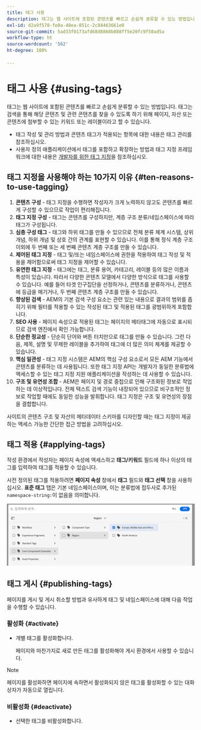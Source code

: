 ```yaml
---
title: 태그 사용
description: 태그는 웹 사이트에 포함된 콘텐츠를 빠르고 손쉽게 분류할 수 있는 방법입니다.
exl-id: d2a9f578-fe0a-48ea-851c-2c84463661e0
source-git-commit: 5ad33f0173afd68d8868b088ff5e20fc9f58ad5a
workflow-type: ht
source-wordcount: '562'
ht-degree: 100%

---
```


# 태그 사용 {#using-tags}

태그는 웹 사이트에 포함된 콘텐츠를 빠르고 손쉽게 분류할 수 있는 방법입니다. 태그는 검색을 통해 해당 콘텐츠 및 관련 콘텐츠를 찾을 수 있도록 하기 위해 페이지, 자산 또는 콘텐츠에 첨부할 수 있는 키워드 또는 레이블이라고 할 수 있습니다.

* 태그 작성 및 관리 방법과 콘텐츠 태그가 적용되는 항목에 대한 내용은 태그 관리를 참조하십시오. <!-- See [Administering Tags](/help/sites-administering/tags.md) for information about creating and managing tags, and to which content tags have been applied.-->
* 사용자 정의 애플리케이션에서 태그를 포함하고 확장하는 방법과 태그 지정 프레임워크에 대한 내용은 [개발자를 위한 태그 지정](/help/implementing/developing/introduction/tagging-framework.md)을 참조하십시오.

## 태그 지정을 사용해야 하는 10가지 이유 {#ten-reasons-to-use-tagging}

1. **콘텐츠 구성** - 태그 지정을 수행하면 작성자가 크게 노력하지 않고도 콘텐츠를 빠르게 구성할 수 있으므로 작업이 편리해집니다.
1. **태그 지정 구성** - 태그는 콘텐츠를 구성하지만, 계층 구조 분류/네임스페이스에 따라 태그가 구성됩니다.
1. **심층 구성 태그** - 태그와 하위 태그를 만들 수 있으므로 전체 분류 체계 시스템, 상위 개념, 하위 개념 및 상호 간의 관계를 표현할 수 있습니다. 이를 통해 정식 계층 구조 이외에 두 번째 또는 세 번째 콘텐츠 계층 구조를 만들 수 있습니다.
1. **제어된 태그 지정** - 태그 및/또는 네임스페이스에 권한을 적용하여 태그 작성 및 적용을 제어함으로써 태그 지정을 제어할 수 있습니다.
1. **유연한 태그 지정** - 태그에는 태그, 분류 용어, 카테고리, 레이블 등의 많은 이름과 특성이 있습니다. 따라서 다양한 콘텐츠 모델에서 다양한 방식으로 태그를 사용할 수 있습니다. 예를 들어 타겟 인구집단을 선정하거나, 콘텐츠를 분류하거나, 콘텐츠에 등급을 매기거나, 두 번째 콘텐츠 계층 구조를 만들 수 있습니다.
1. **향상된 검색** - AEM의 기본 검색 구성 요소는 관련 있는 내용으로 결과의 범위를 좁히기 위해 필터를 적용할 수 있는 작성된 태그 및 적용된 태그를 광범위하게 포함합니다.
1. **SEO 사용** - 페이지 속성으로 적용된 태그는 페이지의 메타태그에 자동으로 표시되므로 검색 엔진에서 확인 가능합니다.
1. **단순한 정교성** - 단순히 단어와 버튼 터치만으로 태그를 만들 수 있습니다. 그런 다음, 제목, 설명 및 무제한 레이블을 추가하여 태그에 더 많은 의미 체계를 제공할 수 있습니다.
1. **핵심 일관성** - 태그 지정 시스템은 AEM의 핵심 구성 요소로서 모든 AEM 기능에서 콘텐츠를 분류하는 데 사용됩니다. 또한 태그 지정 API는 개발자가 동일한 분류법에 액세스할 수 있는 태그 지정 지원 애플리케이션을 작성하는 데 사용할 수 있습니다.
1. **구조 및 유연성 조합** - AEM은 페이지 및 경로 중첩으로 인해 구조화된 정보로 작업하는 데 이상적입니다. 전체 텍스트 검색 기능이 내장되어 있으므로 비구조적인 정보로 작업할 때에도 동일한 성능을 발휘합니다. 태그 지정은 구조 및 유연성의 장점을 결합합니다.

사이트의 콘텐츠 구조 및 자산의 메타데이터 스키마를 디자인할 때는 태그 지정이 제공하는 액세스 가능한 간단한 접근 방법을 고려하십시오.

## 태그 적용 {#applying-tags}

작성 환경에서 작성자는 페이지 속성에 액세스하고 **태그/키워드** 필드에 하나 이상의 태그를 입력하여 태그를 적용할 수 있습니다.

사전 정의된 태그를 적용하려면 **페이지 속성** 창에서 **태그** 필드와 **태그 선택** 창을 사용하십시오. **표준 태그** 탭은 기본 네임스페이스이며, 이는 분류법에 접두사로 추가된 `namespace-string:`이 없음을 의미합니다. <!-- To apply [pre-defined tags](/help/sites-administering/tags.md), in the **Page Properties** window use the **Tags** field and the **Select Tags** window.-->

![여러 태그 선택](/help/sites-cloud/authoring/assets/tags-select.png)

## 태그 게시 {#publishing-tags}

페이지를 게시 및 게시 취소할 방법과 유사하게 태그 및 네임스페이스에 대해 다음 작업을 수행할 수 있습니다.

### 활성화 {#activate}

* 개별 태그를 활성화합니다.

  페이지와 마찬가지로 새로 만든 태그를 활성화해야 게시 환경에서 사용할 수 있습니다.

>[!NOTE]
>
>페이지를 활성화하면 페이지에 속하면서 활성화되지 않은 태그를 활성화할 수 있는 대화 상자가 자동으로 열립니다.

### 비활성화 {#deactivate}

* 선택한 태그를 비활성화합니다.

